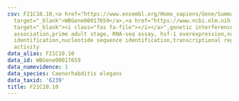 ```yaml
---
csv: F21C10.10,<a href="https://www.ensembl.org/Homo_sapiens/Gene/Summary?db=core;g=WBGene00017659"
  target="_blank">WBGene00017659</a>,<a href="https://www.ncbi.nlm.nih.gov/pubmed/30894454"
  target="_blank"><i class="fas fa-file"></i></a>",genetic interference,functional
  association,prime adult stage, RNA-seq assay, hsf-1 overexpression,nucleotide sequence
  identification,nucleotide sequence identification,transcriptional regulation,up-regulates
  activity
data_alias: F21C10.10
data_id: WBGene00017659
data_numevidence: 1
data_species: Caenorhabditis elegans
data_taxid: '6239'
title: F21C10.10
---
```


